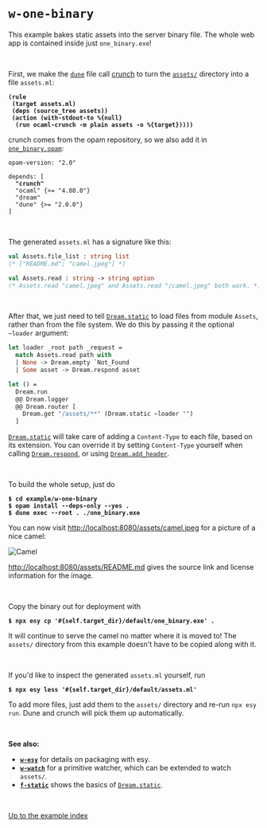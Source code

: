 # `w-one-binary`

This example bakes static assets into the server binary file. The whole web app
is contained inside just `one_binary.exe`!

<br>

First, we make the
[`dune`](https://github.com/aantron/dream/blob/master/example/w-one-binary/dune)
file call [crunch](https://github.com/mirage/ocaml-crunch) to turn the
[`assets/`](https://github.com/aantron/dream/tree/master/example/w-one-binary/assets)
directory into a file `assets.ml`:

<pre><code><b>(rule
 (target assets.ml)
 (deps (source_tree assets))
 (action (with-stdout-to %{null}
  (run ocaml-crunch -m plain assets -o %{target}))))
</b></code></pre>

crunch comes from the opam repository, so we also add it in
[`one_binary.opam`](https://github.com/aantron/dream/blob/master/example/w-one-binary/esy.json):

<pre><code>opam-version: "2.0"

depends: [
  <b>"crunch"</b>
  "ocaml" {>= "4.08.0"}
  "dream"
  "dune" {>= "2.0.0"}
]
</code></pre>

<br>

The generated `assets.ml` has a signature like this:

```ocaml
val Assets.file_list : string list
(* ["README.md"; "camel.jpeg"] *)

val Assets.read : string -> string option
(* Assets.read "camel.jpeg" and Assets.read "/camel.jpeg" both work. *)
```

<br>

After that, we just need to tell
[`Dream.static`](https://aantron.github.io/dream/#val-static) to load files from
module `Assets`, rather than from the file system. We do this by passing it the
optional `~loader` argument:

```ocaml
let loader _root path _request =
  match Assets.read path with
  | None -> Dream.empty `Not_Found
  | Some asset -> Dream.respond asset

let () =
  Dream.run
  @@ Dream.logger
  @@ Dream.router [
    Dream.get "/assets/**" (Dream.static ~loader "")
  ]
```

[`Dream.static`](https://aantron.github.io/dream/#val-static) will take care of
adding a `Content-Type` to each file, based on its extension. You can override
it by setting `Content-Type` yourself when calling
[`Dream.respond`](https://aantron.github.io/dream/#val-respond), or using
[`Dream.add_header`](https://aantron.github.io/dream/#headers).

<br>

To build the whole setup, just do

<pre><code><b>$ cd example/w-one-binary</b>
<b>$ opam install --deps-only --yes .</b>
<b>$ dune exec --root . ./one_binary.exe</b></code></pre>

You can now visit
[http://localhost:8080/assets/camel.jpeg](http://localhost:8080/assets/camel.jpeg)
for a picture of a nice camel:

![Camel](https://raw.githubusercontent.com/aantron/dream/master/example/w-one-binary/assets/camel.jpeg)

[http://localhost:8080/assets/README.md](http://localhost:8080/assets/README.md)
gives the source link and license information for the image.

<br>

Copy the binary out for deployment with

<pre><code><b>$ npx esy cp '#{self.target_dir}/default/one_binary.exe' .
</b></code></pre>

It will continue to serve the camel no matter where it is moved to! The
`assets/` directory from this example doesn't have to be copied along with it.

<br>

If you'd like to inspect the generated `assets.ml` yourself, run

<pre><code><b>$ npx esy less '#{self.target_dir}/default/assets.ml'
</b></code></pre>

To add more files, just add them to the `assets/` directory and re-run
`npx esy run`. Dune and crunch will pick them up automatically.

<br>

**See also:**

- [**`w-esy`**](../w-esy#folders-and-files) for details on packaging with esy.
- [**`w-watch`**](../w-watch#folders-and-files) for a primitive watcher, which can be
  extended to watch `assets/`.
- [**`f-static`**](../f-static#folders-and-files) shows the basics of
  [`Dream.static`](https://aantron.github.io/dream/#val-static).

<br>

[Up to the example index](../#examples)
